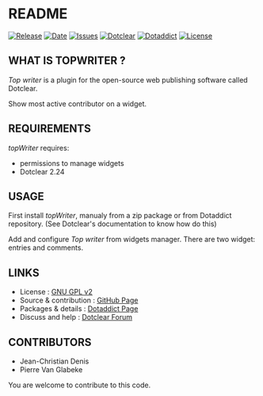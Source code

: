 # README

[![Release](https://img.shields.io/github/v/release/JcDenis/topWriter)](https://github.com/JcDenis/topWriter/releases)
[![Date](https://img.shields.io/github/release-date/JcDenis/topWriter)](https://github.com/JcDenis/topWriter/releases)
[![Issues](https://img.shields.io/github/issues/JcDenis/topWriter)](https://github.com/JcDenis/topWriter/issues)
[![Dotclear](https://img.shields.io/badge/dotclear-v2.24-blue.svg)](https://fr.dotclear.org/download)
[![Dotaddict](https://img.shields.io/badge/dotaddict-official-green.svg)](https://plugins.dotaddict.org/dc2/details/topWriter)
[![License](https://img.shields.io/github/license/JcDenis/topWriter)](https://github.com/JcDenis/topWriter/blob/master/LICENSE)

## WHAT IS TOPWRITER ?

_Top writer_ is a plugin for the open-source 
web publishing software called Dotclear.

Show most active contributor on a widget.

## REQUIREMENTS

_topWriter_ requires: 

 * permissions to manage widgets
 * Dotclear 2.24

## USAGE

First install _topWriter_, manualy from a zip package or from 
Dotaddict repository. (See Dotclear's documentation to know how do this)

Add and configure _Top writer_ from widgets manager.
There are two widget: entries and comments.

## LINKS

 * License : [GNU GPL v2](https://www.gnu.org/licenses/old-licenses/lgpl-2.0.html)
 * Source & contribution : [GitHub Page](https://github.com/JcDenis/topWriter)
 * Packages & details : [Dotaddict Page](https://plugins.dotaddict.org/dc2/details/topWriter)
 * Discuss and help : [Dotclear Forum](http://forum.dotclear.org/viewtopic.php?pid=333002#p333002)

## CONTRIBUTORS

 * Jean-Christian Denis
 * Pierre Van Glabeke

 You are welcome to contribute to this code.